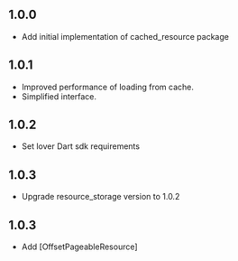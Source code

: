 ## 1.0.0
* Add initial implementation of cached_resource package

## 1.0.1
* Improved performance of loading from cache.
* Simplified interface.

## 1.0.2
* Set lover Dart sdk requirements

## 1.0.3
* Upgrade resource_storage version to 1.0.2

## 1.0.3
* Add [OffsetPageableResource]
